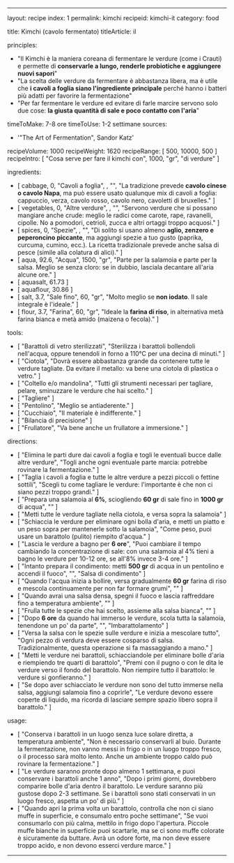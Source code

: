 ---

layout: recipe
index: 1
permalink: kimchi
recipeid: kimchi-it
category: food

title: Kimchi (cavolo fermentato)
titleArticle: il

principles:
  - "Il Kimchi è la maniera coreana di fermentare le verdure (come i Crauti) e permette di <strong>conservarle a lungo, renderle probiotiche e aggiungere nuovi sapori</strong>"
  - "La scelta delle verdure da fermentare è abbastanza libera, ma è utile che <strong>i cavoli a foglia siano l'ingrediente principale</strong> perché hanno i batteri più adatti per favorire la fermentazione"
  - "Per far fermentare le verdure ed evitare di farle marcire servono solo due cose: <strong>la giusta quantità di sale e poco contatto con l'aria</strong>"

timeToMake: 7-8 ore
timeToUse: 1-2 settimane
sources:
  - '"The Art of Fermentation", Sandor Katz'

recipeVolume: 1000
recipeWeight: 1620
recipeRange: [ 500, 10000, 500 ]
recipeIntro: [ "Cosa serve per fare il kimchi con", 1000, "gr", "di verdure" ]

ingredients:
  - [ cabbage, 0, "Cavoli a foglia", , "", "La tradizione prevede <strong>cavolo cinese o cavolo Napa</strong>, ma può essere usato qualunque mix di cavoli a foglia: cappuccio, verza, cavolo rosso, cavolo nero, cavoletti di bruxelles." ]
  - [ vegetables, 0, "Altre verdure", , "", "Servono verdure che si possano mangiare anche crude: meglio le radici come carote, rape, ravanelli, cipolle. No a pomodori, cetrioli, zucca e altri ortaggi troppo acquosi." ]
  - [ spices, 0, "Spezie", , "", "Di solito si usano almeno <strong>aglio, zenzero e peperoncino piccante</strong>, ma aggiungi spezie a tuo gusto (paprika, curcuma, cumino, ecc.). La ricetta tradizionale prevede anche salsa di pesce (simile alla colatura di alici)." ]
  - [ aqua, 92.6, "Acqua", 1500, "gr", "Parte per la salamoia e parte per la salsa. Meglio se senza cloro: se in dubbio, lasciala decantare all'aria alcune ore." ]
  - [ aquasalt, 61.73 ]
  - [ aquaflour, 30.86 ]
  - [ salt, 3.7, "Sale fino", 60, "gr", "Molto meglio se <strong>non iodato</strong>. Il sale integrale è l'ideale." ]
  - [ flour, 3.7, "Farina", 60, "gr", "Ideale la <strong>farina di riso</strong>, in alternativa metà farina bianca e metà amido (maizena o fecola)." ]

tools:
  - [ "Barattoli di vetro sterilizzati", "Sterilizza i barattoli bollendoli nell'acqua, oppure tenendoli in forno a 110°C per una decina di minuti." ]
  - [ "Ciotola", "Dovrà essere abbastanza grande da contenere tutte le verdure tagliate. Da evitare il metallo: va bene una ciotola di plastica o vetro." ]
  - [ "Coltello e/o mandolina", "Tutti gli strumenti necessari per tagliare, pelare, sminuzzare le verdure che hai scelto." ]
  - [ "Tagliere" ]
  - [ "Pentolino", "Meglio se antiaderente." ]
  - [ "Cucchiaio", "Il materiale è indifferente." ]
  - [ "Bilancia di precisione" ]
  - [ "Frullatore", "Va bene anche un frullatore a immersione." ]

directions:
  - [ "Elimina le parti dure dai cavoli a foglia e togli le eventuali bucce dalle altre verdure", "Togli anche ogni eventuale parte marcia: potrebbe rovinare la fermentazione." ]
  - [ "Taglia i cavoli a foglia e tutte le altre verdure a pezzi piccoli o fettine sottili", "Scegli tu come tagliare le verdure: l'importante è che non ci siano pezzi troppo grandi." ]
  - [ "Prepara una salamoia al <strong>6%</strong>, sciogliendo <strong><span data-qty='salt'>60</span> gr</strong> di sale fino in <strong><span data-qty='aquasalt'>1000</span> gr</strong> di acqua", "" ]
  - [ "Metti tutte le verdure tagliate nella ciotola, e versa sopra la salamoia" ]
  - [ "Schiaccia le verdure per eliminare ogni bolla d'aria, e metti un piatto e un peso sopra per mantenerle sotto la salamoia", "Come peso, puoi usare un barattolo (pulito) riempito d'acqua." ]
  - [ "Lascia le verdure a bagno per <strong>6 ore</strong>", "Puoi cambiare il tempo cambiando la concentrazione di sale: con una salamoia al 4% tieni a bagno le verdure per 10-12 ore, se all'8% invece 3-4 ore." ]
  - [ "Intanto prepara il condimento: metti <strong><span data-qty='aquaflour'>500</span> gr</strong> di acqua in un pentolino e accendi il fuoco", "", "Salsa di condimento" ]
  - [ "Quando l'acqua inizia a bollire, versa gradualmente <strong><span data-qty='flour'>60</span> gr</strong> farina di riso e mescola continuamente per non far formare grumi", "" ]
  - [ "Quando avrai una salsa densa, spegni il fuoco e lascia raffreddare fino a temperatura ambiente", "" ]
  - [ "Frulla tutte le spezie che hai scelto, assieme alla salsa bianca", "" ]
  - [ "Dopo <strong>6 ore</strong> da quando hai immerso le verdure, scola tutta la salamoia, tenendone un po' da parte", "", "Imbarattolamento" ]
  - [ "Versa la salsa con le spezie sulle verdure e inizia a mescolare tutto", "Ogni pezzo di verdura deve essere cosparso di salsa. Tradizionalmente, questa operazione si fa massaggiando a mano." ]
  - [ "Metti le verdure nei barattoli, schiacciandole per eliminare bolle d'aria e riempiendo tre quarti di barattolo", "Premi con il pugno o con le dita le verdure verso il fondo del barattolo. Non riempire tutto il barattolo: le verdure si gonfieranno." ]
  - [ "Se dopo aver schiacciato le verdure non sono del tutto immerse nella salsa, aggiungi salamoia fino a coprirle", "Le verdure devono essere coperte di liquido, ma ricorda di lasciare sempre spazio libero sopra il barattolo." ]

usage:
  - [ "Conserva i barattoli in un luogo senza luce solare diretta, a temperatura ambiente", "Non è necessario conservarli al buio. Durante la fermentazione, non vanno messi in frigo o in un luogo troppo fresco, o il processo sarà molto lento. Anche un ambiente troppo caldo può rovinare la fermentazione." ]
  - [ "Le verdure saranno pronte dopo almeno 1 settimana, e puoi conservare i barattoli anche 1 anno", "Dopo i primi giorni, dovrebbero comparire bolle d'aria dentro il barattolo. Le verdure saranno più gustose dopo 2-3 settimane. Se i barattoli sono stati conservati in un luogo fresco, aspetta un po' di più." ]
  - [ "Quando apri la prima volta un barattolo, controlla che non ci siano muffe in superficie, e consumalo entro poche settimane", "Se vuoi consumarlo con più calma, mettilo in frigo dopo l'apertura. Piccole muffe bianche in superficie puoi scartarle, ma se ci sono muffe colorate è sicuramente da buttare. Avrà un odore forte, ma non deve essere troppo acido, e non devono esserci verdure marce." ]

---